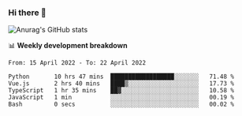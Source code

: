 ### Hi there 👋
![Anurag's GitHub stats](https://github-readme-stats.vercel.app/api?username=jami1024&show_icons=true&theme=radical)

📊 **Weekly development breakdown**
<!--START_SECTION:waka-->

```text
From: 15 April 2022 - To: 22 April 2022

Python       10 hrs 47 mins  ██████████████████░░░░░░░   71.48 %
Vue.js       2 hrs 40 mins   ████▒░░░░░░░░░░░░░░░░░░░░   17.73 %
TypeScript   1 hr 35 mins    ██▓░░░░░░░░░░░░░░░░░░░░░░   10.58 %
JavaScript   1 min           ░░░░░░░░░░░░░░░░░░░░░░░░░   00.19 %
Bash         0 secs          ░░░░░░░░░░░░░░░░░░░░░░░░░   00.02 %
```

<!--END_SECTION:waka-->
<!--
**jami1024/jami1024** is a ✨ _special_ ✨ repository because its `README.md` (this file) appears on your GitHub profile.

Here are some ideas to get you started:

- 🔭 I’m currently working on ...
- 🌱 I’m currently learning ...
- 👯 I’m looking to collaborate on ...
- 🤔 I’m looking for help with ...
- 💬 Ask me about ...
- 📫 How to reach me: ...
- 😄 Pronouns: ...
- ⚡ Fun fact: ...
-->
